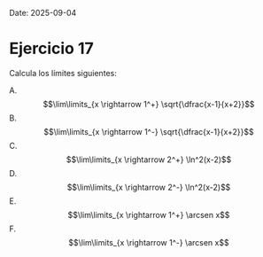 Date: 2025-09-04

# Ejercicio 17


Calcula los límites siguientes:

A.  $$\lim\limits_{x \rightarrow 1^+} \sqrt{\dfrac{x-1}{x+2}}$$
B.  $$\lim\limits_{x \rightarrow 1^-} \sqrt{\dfrac{x-1}{x+2}}$$
C.  $$\lim\limits_{x \rightarrow 2^+} \ln^2(x-2)$$
D.  $$\lim\limits_{x \rightarrow 2^-} \ln^2(x-2)$$
E.  $$\lim\limits_{x \rightarrow 1^+} \arcsen x$$
F.  $$\lim\limits_{x \rightarrow 1^-} \arcsen x$$

